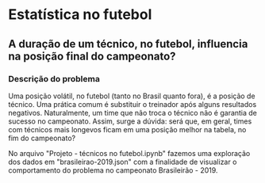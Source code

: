 # Estatística no futebol
## A duração de um técnico, no futebol, influencia na posição final do campeonato?

### Descrição do problema

Uma posição volátil, no futebol (tanto no Brasil quanto fora), é a posição de técnico. Uma prática comum é substituir o treinador após alguns resultados negativos. Naturalmente, um time que não troca o técnico não é garantia de sucesso no campeonato. Assim, surge a dúvida: será que, em geral, times com técnicos mais longevos ficam em uma posição melhor na tabela, no fim do campeonato?

No arquivo "Projeto - técnicos no futebol.ipynb" fazemos uma exploração dos dados em "brasileirao-2019.json" com a finalidade de visualizar o comportamento do problema no campeonato Brasileirão - 2019. 

